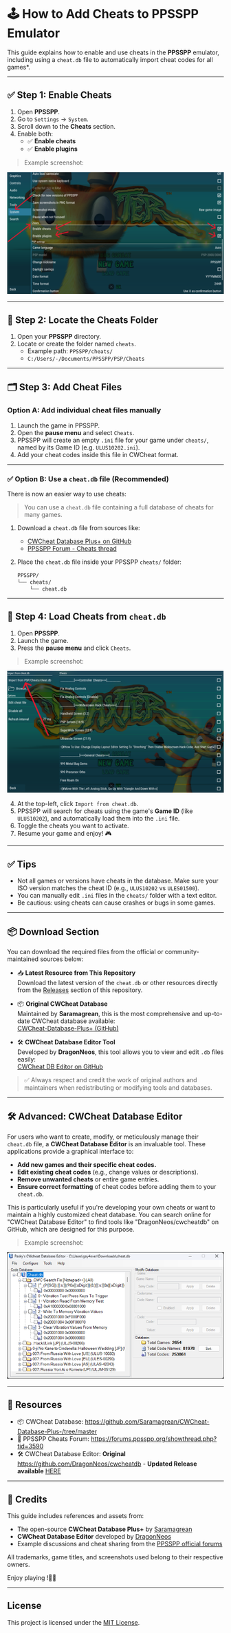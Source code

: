
# 🕹️ How to Add Cheats to PPSSPP Emulator

This guide explains how to enable and use cheats in the **PPSSPP** emulator, including using a `cheat.db` file to automatically import cheat codes for all games*.

---

## ✅ Step 1: Enable Cheats

1. Open **PPSSPP**.
2. Go to `Settings` → `System`.
3. Scroll down to the **Cheats** section.
4. Enable both:
   - ✅ **Enable cheats**
   - ✅ **Enable plugins**

> Example screenshot:

![Enable Cheats in System Settings](/screenshot/1.png)

---

## 📂 Step 2: Locate the Cheats Folder

1. Open your **PPSSPP** directory.
2. Locate or create the folder named `cheats`.
   - Example path: `PPSSPP/cheats/`
   - `C:/Users/-/Documents/PPSSPP/PSP/Cheats`

---

## 🗂️ Step 3: Add Cheat Files

### Option A: Add individual cheat files manually

1. Launch the game in PPSSPP.
2. Open the **pause menu** and select `Cheats`.
3. PPSSPP will create an empty `.ini` file for your game under `cheats/`, named by its Game ID (e.g. `ULUS10202.ini`).
4. Add your cheat codes inside this file in CWCheat format.

---

### ✅ Option B: Use a `cheat.db` file (Recommended)

There is now an easier way to use cheats:

> You can use a `cheat.db` file containing a full database of cheats for many games.

1. Download a `cheat.db` file from sources like:
   - [CWCheat Database Plus+ on GitHub](https://github.com/Saramagrean/CWCheat-Database-Plus-/tree/master)
   - [PPSSPP Forum - Cheats thread](https://forums.ppsspp.org/showthread.php?tid=3590)
2. Place the `cheat.db` file inside your PPSSPP `cheats/` folder:

   ```
   PPSSPP/
   └── cheats/
       └── cheat.db
   ```

---

## 🧠 Step 4: Load Cheats from `cheat.db`

1. Open **PPSSPP**.
2. Launch the game.
3. Press the **pause menu** and click `Cheats`.

> Example screenshot:

![Cheat Menu in Game](/screenshot/3.png)

4. At the top-left, click `Import from cheat.db`.
5. PPSSPP will search for cheats using the game's **Game ID** (like `ULUS10202`), and automatically load them into the `.ini` file.
6. Toggle the cheats you want to activate.
7. Resume your game and enjoy! 🎮

---

## ✅ Tips

- Not all games or versions have cheats in the database. Make sure your ISO version matches the cheat ID (e.g., `ULUS10202` vs `ULES01500`).
- You can manually edit `.ini` files in the `cheats/` folder with a text editor.
- Be cautious: using cheats can cause crashes or bugs in some games.

---

## 📦 Download Section

You can download the required files from the official or community-maintained sources below:

- 📥 **Latest Resource from This Repository**  
  Download the latest version of the `cheat.db` or other resources directly from the [Releases](https://github.com/Zaykus/Cheats-PPSSPP-Emulator/releases) section of this repository.

- 📦 **Original CWCheat Database**  
  Maintained by **Saramagrean**, this is the most comprehensive and up-to-date CWCheat database available:  
  [CWCheat-Database-Plus+ (GitHub)](https://github.com/Saramagrean/CWCheat-Database-Plus-/tree/master)

- 🛠️ **CWCheat Database Editor Tool**  
  Developed by **DragonNeos**, this tool allows you to view and edit `.db` files easily:  
  [CWCheat DB Editor on GitHub](https://github.com/DragonNeos/cwcheatdb)

> ✅ Always respect and credit the work of original authors and maintainers when redistributing or modifying tools and databases.

---

## 🛠️ Advanced: CWCheat Database Editor

For users who want to create, modify, or meticulously manage their `cheat.db` file, a **CWCheat Database Editor** is an invaluable tool. These applications provide a graphical interface to:

- **Add new games and their specific cheat codes.**
- **Edit existing cheat codes** (e.g., change values or descriptions).
- **Remove unwanted cheats** or entire game entries.
- **Ensure correct formatting** of cheat codes before adding them to your `cheat.db`.

This is particularly useful if you're developing your own cheats or want to maintain a highly customized cheat database. You can search online for "CWCheat Database Editor" to find tools like "DragonNeos/cwcheatdb" on GitHub, which are designed for this purpose.

> Example screenshot:

![CWCheat Database Editor v2.0](/screenshot/4.png)

---

## 🔗 Resources

- 📦 CWCheat Database: https://github.com/Saramagrean/CWCheat-Database-Plus-/tree/master  
- 💬 PPSSPP Cheats Forum: https://forums.ppsspp.org/showthread.php?tid=3590
- 🛠️ CWCheat Database Editor: **Original** https://github.com/DragonNeos/cwcheatdb - **Updated Release available** [HERE]()

---

## 🙌 Credits

This guide includes references and assets from:

- The open-source **CWCheat Database Plus+** by [Saramagrean](https://github.com/Saramagrean)
- **CWCheat Database Editor** developed by [DragonNeos](https://github.com/DragonNeos/cwcheatdb)
- Example discussions and cheat sharing from the [PPSSPP official forums](https://forums.ppsspp.org)

All trademarks, game titles, and screenshots used belong to their respective owners.


Enjoy playing !🧨💥

---

## License

This project is licensed under the [MIT License](LICENSE.md).
